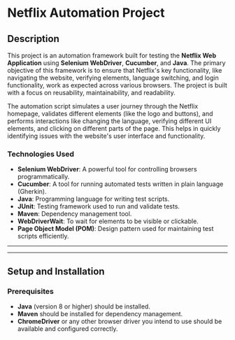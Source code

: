 # Netflix Automation Project

## Description

This project is an automation framework built for testing the **Netflix Web Application** using **Selenium WebDriver**, **Cucumber**, and **Java**. The primary objective of this framework is to ensure that Netflix's key functionality, like navigating the website, verifying elements, language switching, and login functionality, work as expected across various browsers. The project is built with a focus on reusability, maintainability, and readability. 

The automation script simulates a user journey through the Netflix homepage, validates different elements (like the logo and buttons), and performs interactions like changing the language, verifying different UI elements, and clicking on different parts of the page. This helps in quickly identifying issues with the website's user interface and functionality.

### Technologies Used
- **Selenium WebDriver**: A powerful tool for controlling browsers programmatically.
- **Cucumber**: A tool for running automated tests written in plain language (Gherkin).
- **Java**: Programming language for writing test scripts.
- **JUnit**: Testing framework used to run and validate tests.
- **Maven**: Dependency management tool.
- **WebDriverWait**: To wait for elements to be visible or clickable.
- **Page Object Model (POM)**: Design pattern used for maintaining test scripts efficiently.

---

---

## Setup and Installation

### Prerequisites

- **Java** (version 8 or higher) should be installed.
- **Maven** should be installed for dependency management.
- **ChromeDriver** or any other browser driver you intend to use should be available and configured correctly.
